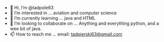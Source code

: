 - 👋 Hi, I’m @tadpole63
- 👀 I’m interested in ... aviation and computer science
- 🌱 I’m currently learning ... java and HTML
- 💞️ I’m looking to collaborate on ... Anything and everything python, and a wee bit of java.  
- 📫 How to reach me ... email: tadpierski63@gmail.com

<!---
tadpole63/tadpole63 is a ✨ special ✨ repository because its `README.md` (this file) appears on your GitHub profile.
You can click the Preview link to take a look at your changes.
--->
